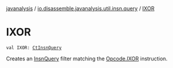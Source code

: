 [javanalysis](../index.md) / [io.disassemble.javanalysis.util.insn.query](index.md) / [IXOR](./-i-x-o-r.md)

# IXOR

`val IXOR: `[`CtInsnQuery`](-ct-insn-query/index.md)

Creates an [InsnQuery](-insn-query/index.md) filter matching the [Opcode.IXOR](#) instruction.

